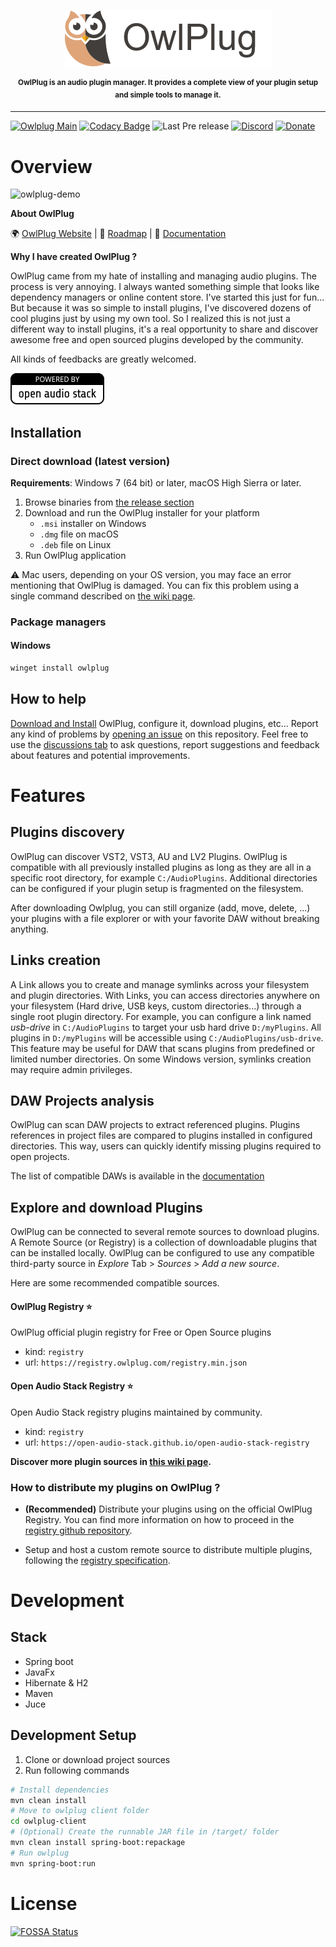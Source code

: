  
<p align="center">
<img src="doc/owlplug-logo.png">
</p>
<p align="center">
<sup>
<b>OwlPlug is an audio plugin manager. It provides a complete view of your plugin setup and simple tools to manage it.</b>
</sup>
</p>

---

[![Owlplug Main](https://github.com/DropSnorz/OwlPlug/actions/workflows/main.yml/badge.svg)](https://github.com/DropSnorz/OwlPlug/actions/workflows/main.yml)
[![Codacy Badge](https://api.codacy.com/project/badge/Grade/e6b8ee875daa4f74b5bf1cc8fee6df63)](https://www.codacy.com?utm_source=github.com&amp;utm_medium=referral&amp;utm_content=DropSnorz/OwlPlug&amp;utm_campaign=Badge_Grade_Dashboard)
![Last Pre release](https://img.shields.io/github/release-date/dropsnorz/owlplug.svg)
[![Discord](https://img.shields.io/badge/chat-on%20discord-%237289DA.svg)](https://discord.gg/nEdHAMB)
[![Donate](https://img.shields.io/badge/donate-%E2%99%A5-%23253b80)](https://www.paypal.com/donate?hosted_button_id=7MJGDTQXAPJ22)


# Overview

![owlplug-demo](http://dropsnorz.com/projects/owlplug/owlplug.gif)


**About OwlPlug**


:earth_africa: [OwlPlug Website](https://owlplug.com) | :pushpin: [Roadmap](https://owlplug.com/roadmap) | :page_facing_up: [Documentation](https://github.com/Dropsnorz/OwlPlug/wiki)

**Why I have created OwlPlug ?** 

OwlPlug came from my hate of installing and managing audio plugins. The process is very annoying. I always wanted something simple that looks like dependency managers or online content store. I've started this just for fun... But because it was so simple to install plugins, I've discovered dozens of cool plugins just by using my own tool. So I realized this is not just a different way to install plugins, it's a real opportunity to share and discover awesome free and open sourced plugins developed by the community. 

All kinds of feedbacks are greatly welcomed.

![powered-by-open-audio-stack](./owlplug-client/src/main/resources/media/powered-by-open-audio-stack.png)

## Installation

### Direct download (latest version)

**Requirements**: Windows 7 (64 bit) or later, macOS High Sierra or later.

1. Browse binaries from [the release section](http://github.com/dropsnorz/owlplug/releases)
2. Download and run the OwlPlug installer for your platform
    * `.msi` installer on Windows
    * `.dmg` file on macOS
    * `.deb` file on Linux
3. Run OwlPlug application

:warning: Mac users, depending on your OS version, you may face an error mentioning that OwlPlug is damaged. You can fix this problem using a single command described on [the wiki page](https://github.com/DropSnorz/OwlPlug/wiki/Troubleshooting).

### Package managers

#### Windows

```sh
winget install owlplug
```


## How to help

[Download and Install](https://github.com/DropSnorz/OwlPlug/releases) OwlPlug, configure it, download plugins, etc... Report any kind of problems by [opening an issue](https://github.com/DropSnorz/OwlPlug/issues) on this repository. Feel free to use the [discussions tab](https://github.com/DropSnorz/OwlPlug/discussions) to ask questions, report suggestions and feedback about features and potential improvements.

# Features

## Plugins discovery

OwlPlug can discover VST2, VST3, AU and LV2 Plugins. OwlPlug is compatible with all previously installed plugins as long as they are all in a specific root directory, for example `C:/AudioPlugins`. Additional directories can be configured if your plugin setup is fragmented on the filesystem.

After downloading Owlplug, you can still organize (add, move, delete, ...) your plugins with a file explorer or with your favorite DAW without breaking anything.  

## Links creation

A Link allows you to create and manage symlinks across your filesystem and plugin directories. With Links, you can access directories anywhere on your filesystem (Hard drive, USB keys, custom directories...) through a single root plugin directory. For example, you can configure a link named *usb-drive* in `C:/AudioPlugins` to target your usb hard drive `D:/myPlugins`. All plugins in `D:/myPlugins` will be accessible using `C:/AudioPlugins/usb-drive`. This feature may be useful for DAW that scans plugins from predefined or limited number directories. On some Windows version, symlinks creation may require admin privileges.

## DAW Projects analysis

OwlPlug can scan DAW projects to extract referenced plugins. Plugins references in project files are compared to plugins installed in configured directories. This way, users can quickly identify missing plugins required to open projects.

The list of compatible DAWs is available in the [documentation](https://github.com/DropSnorz/OwlPlug/wiki/Projects-and-DAW-Support)

## Explore and download Plugins

OwlPlug can be connected to several remote sources to download plugins. A Remote Source (or Registry) is a collection of downloadable plugins that can be installed locally. OwlPlug can be configured to use any compatible third-party source in *Explore* Tab > *Sources* > *Add a new source*.

Here are some recommended compatible sources.

#### OwlPlug Registry ⭐ 

OwlPlug official plugin registry for Free or Open Source plugins
* kind: `registry`
* url: `https://registry.owlplug.com/registry.min.json`

#### Open Audio Stack Registry ⭐ 

Open Audio Stack registry plugins maintained by community.
* kind: `registry`
* url: `https://open-audio-stack.github.io/open-audio-stack-registry` 

**Discover more plugin sources in [this wiki page](https://github.com/DropSnorz/OwlPlug/wiki/Remote-plugin-sources).**

### How to distribute my plugins on OwlPlug ?

* **(Recommended)** Distribute your plugins using on the official OwlPlug Registry. You can find more information on how to proceed in the [registry github repository](https://github.com/OwlPlug/owlplug-registry).

* Setup and host a custom remote source to distribute multiple plugins, following the [registry specification](https://github.com/OwlPlug/owlplug-registry/blob/master/doc/Registry-specification.md).

# Development

## Stack

* Spring boot
* JavaFx
* Hibernate & H2
* Maven
* Juce


## Development Setup

1. Clone or download project sources
2. Run following commands
```sh
# Install dependencies
mvn clean install
# Move to owlplug client folder
cd owlplug-client
# (Optional) Create the runnable JAR file in /target/ folder
mvn clean install spring-boot:repackage
# Run owlplug
mvn spring-boot:run
```

# License

[![FOSSA Status](https://app.fossa.com/api/projects/git%2Bgithub.com%2FDropSnorz%2FOwlPlug.svg?type=large)](https://app.fossa.com/projects/git%2Bgithub.com%2FDropSnorz%2FOwlPlug?ref=badge_large)

